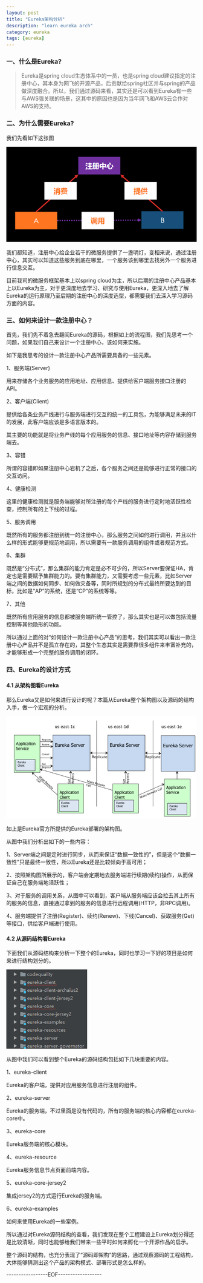 ```yaml
---
layout: post
title: "Eureka架构分析"
description: "learn eureka arch"
category: eureka
tags: [eureka]
---
```

### 一、什么是Eureka? 

>Eureka是spring cloud生态体系中的一员，也是spring cloud建议指定的注册中心，其本身为网飞的开源产品，后贡献给spring社区并与spring的产品做深度融合。所以，我们通过源码来看，其实还是可以看到Eureka有一些与AWS强关联的场景，这其中的原因也是因为当年网飞和AWS云合作对AWS的支持。

### 二、为什么需要Eureka?

我们先看如下这张图

<img src="/assets/images/eureka-learn0101.png" />

我们都知道，注册中心给企业若干的微服务提供了一盏明灯，变相来说，通过注册中心，其实可以知道这些服务到底在哪里，一个服务该到哪里去找另外一个服务进行信息交互。

目前我司的微服务框架基本上以spring cloud为主，所以后期的注册中心产品基本上以Eureka为主，对于更深度地去学习、研究与使用Eureka，更深入地去了解Eureka的运行原理乃至后期的注册中心的深度选型，都需要我们去深入学习源码方面的内容。

### 三、如何来设计一款注册中心？
首先，我们先不着急去翻阅Eureka的源码，根据如上的流程图，我们先思考一个问题，如果我们自己来设计一个注册中心，该如何来实施。

如下是我思考的设计一款注册中心产品所需要具备的一些元素。

1、服务端(Server)

用来存储各个业务服务的应用地址、应用信息、提供给客户端服务接口注册的API。

2、客户端(Client)

提供给各条业务产线进行与服务端进行交互的统一的工具包，为能够满足未来的IT的发展，此客户端应该是多语言版本的。

其主要的功能就是将业务产线的每个应用服务的信息、接口地址等内容存储到服务端去。

3、容错

所谓的容错即如果注册中心宕机了之后，各个服务之间还是能够进行正常的接口的交互访问。

4、健康检测

这里的健康检测就是服务端能够对所注册的每个产线的服务进行定时地活跃性检查，控制所有的上下线的过程。

5、服务调用

既然所有的服务都注册到统一的注册中心，那么服务之间如何进行调用，并且以什么样的形式能够更规范地调用，所以需要有一款服务调用的组件或者规范方式。

6、集群

既然是“分布式”，那么集群的能力肯定是必不可少的，所以Server要保证HA，肯定也是需要赋予集群能力的。要有集群能力，又需要考虑一些元素，比如Server端之间的数据如何同步、如何做灾备等，同时所规划的分布式最终所要达到的目标，比如是“AP”的系统，还是“CP”的系统等等。

7、其他

既然所有应用服务的信息都被服务端所统一管控了，那么其实也是可以做包括流量控制等其他隐形的功能。

所以通过上面的对“如何设计一款注册中心产品”的思考，我们其实可以看出一款注册中心产品并不是孤立存在的，其整个生态其实是需要靠很多组件来丰富补充的，才能够形成一个完整的服务调用的闭环。

### 四、Eureka的设计方式

#### 4.1 从架构图看Eureka
那么Eureka又是如何来进行设计的呢？本篇从Eureka整个架构图以及源码的结构入手，做一个宏观的分析。

<img src="/assets/images/eureka-learn0102.png" />

如上是Eureka官方所提供的Eureka部署的架构图。

从图中我们分析出如下的一些内容：

1、Server端之间是定时进行同步，从而来保证“数据一致性的”，但是这个“数据一致性”只是最终一致性，所以Eureka还是比较倾向于高可用；

2、按照架构图所展示的，客户端会定期地去服务端进行续期(续约)操作，从而保证自己在服务端地活跃性；

3、对于服务的调用关系，从图中可以看到，客户端从服务端应该会拉去其上所有的服务的信息，直接通过拿到的服务的信息进行远程调用(HTTP，非RPC调用)。

4、服务端提供了注册(Register)、续约(Renew)、下线(Cancel)、获取服务(Get)等接口，供给客户端进行使用。

#### 4.2 从源码结构看Eureka
下面我们从源码结构来分析一下整个的Eureka，同时也学习一下好的项目是如何来进行结构划分的。

<img src="/assets/images/eureka-learn0103.png" />

从图中我们可以看到整个Eureka的源码结构包括如下几块重要的内容。

1、eureka-client

Eureka的客户端，提供对应用服务信息进行注册的组件。

2、eureka-server

Eureka的服务端，不过里面是没有代码的，所有的服务端的核心内容都在eureka-core中。

3、eureka-core

Eureka服务端的核心模块。

4、eureka-resource

Eureka服务信息节点页面前端内容。

5、eureka-core-jersey2

集成jersey2的方式运行Eureka的服务端。

6、eureka-examples

如何来使用Eureka的一些案例。

所以通过对Eureka源码结构的查看，我们发现在整个工程建设上Eureka划分得还是比较清晰，同时也能够给我们带来一些平时如何来孵化一个开源作品的启示。

整个源码的结构，也充分表现了“源码即架构”的思路，通过观察源码的工程结构，大体能够猜测出这个产品的架构模式、部署形式是怎么样的。


-----------------EOF------------------





















 









    







    


    




    



    
























    



    